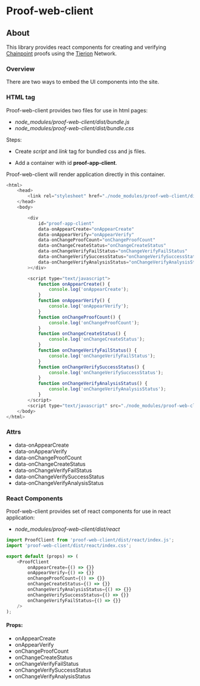 # Proof-web-client

## About

This library provides react components for creating and verifying [Chainpoint](https://chainpoint.org) proofs using the [Tierion](https://tierion.com) Network.

### Overview

There are two ways to embed the UI components into the site.

### HTML tag

Proof-web-client provides two files for use in html pages:
* *node_modules/proof-web-client/dist/bundle.js*
* *node_modules/proof-web-client/dist/bundle.css*

Steps:

* Create *script* and *link* tag for bundled css and js files.

* Add a container with id __proof-app-client__.

Proof-web-client will render application directly in this container.

```js
<html>
    <head>
        <link rel="stylesheet" href="./node_modules/proof-web-client/dist/bundle.css" />
    </head>
    <body>

        <div
            id="proof-app-client"
            data-onAppearCreate="onAppearCreate"
            data-onAppearVerify="onAppearVerify"
            data-onChangeProofCount="onChangeProofCount"
            data-onChangeCreateStatus="onChangeCreateStatus"
            data-onChangeVerifyFailStatus="onChangeVerifyFailStatus"
            data-onChangeVerifySuccessStatus="onChangeVerifySuccessStatus"
            data-onChangeVerifyAnalysisStatus="onChangeVerifyAnalysisStatus"
        ></div>

        <script type="text/javascript">
            function onAppearCreate() {
                console.log('onAppearCreate');
            }
            function onAppearVerify() {
                console.log('onAppearVerify');
            }
            function onChangeProofCount() {
                console.log('onChangeProofCount');
            }
            function onChangeCreateStatus() {
                console.log('onChangeCreateStatus');
            }
            function onChangeVerifyFailStatus() {
                console.log('onChangeVerifyFailStatus');
            }
            function onChangeVerifySuccessStatus() {
                console.log('onChangeVerifySuccessStatus');
            }
            function onChangeVerifyAnalysisStatus() {
                console.log('onChangeVerifyAnalysisStatus');
            }
        </script>
        <script type="text/javascript" src="./node_modules/proof-web-client/dist/bundle.js"></script>
    </body>
</html>
```

### Attrs

* data-onAppearCreate
* data-onAppearVerify
* data-onChangeProofCount
* data-onChangeCreateStatus
* data-onChangeVerifyFailStatus
* data-onChangeVerifySuccessStatus
* data-onChangeVerifyAnalysisStatus

### React Components

Proof-web-client provides set of react components for use in react application:

* *node_modules/proof-web-client/dist/react*

```js
import ProofClient from 'proof-web-client/dist/react/index.js';
import 'proof-web-client/dist/react/index.css';

export default (props) => (
    <ProofClient
        onAppearCreate={() => {}}
        onAppearVerify={() => {}}
        onChangeProofCount={() => {}}
        onChangeCreateStatus={() => {}}
        onChangeVerifyAnalysisStatus={() => {}}
        onChangeVerifySuccessStatus={() => {}}
        onChangeVerifyFailStatus={() => {}}
    />
);
```

#### Props:

* onAppearCreate
* onAppearVerify
* onChangeProofCount
* onChangeCreateStatus
* onChangeVerifyFailStatus
* onChangeVerifySuccessStatus
* onChangeVerifyAnalysisStatus
